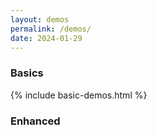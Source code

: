 ```yaml
---
layout: demos
permalink: /demos/
date: 2024-01-29
---
```


<h3>Basics</h3>
<div class="full-width basic-demos">
   {% include basic-demos.html %}
</div>
<h3>Enhanced</h3>
<div class="full-width">
<div class="demo-box">
   <a class="no-decoration" href="{{ '/repo/demos/00-simple/index.html' | prepend: site.url }}">
      <div style="background-image: url('https://plotboilerplate.io/repo/screenshots/screenshot-20190220_3_simpledemo.png');"></div>
   </a>
</div>
<div class="demo-box">
   <a class="no-decoration" href="{{ '/repo/demos/01-image/index.html' | prepend: site.url }}">
      <div style="background-image: url('https://plotboilerplate.io/repo/screenshots/preview-image-large.png');"></div>
   </a>
</div>
<div class="demo-box">
   <a class="no-decoration" href="{{ '/repo/demos/02-line-point-distance/index.html' | prepend: site.url }}">
      <div style="background-image: url('https://plotboilerplate.io/repo/screenshots/screenshot-20190220_2_line-to-point.png');"></div>
   </a>
</div>
<div class="demo-box">
   <a class="no-decoration" href="{{ '/repo/demos/03-random-scripture/index.html' | prepend: site.url }}">
      <div style="background-image: url('https://plotboilerplate.io/repo/screenshots/screenshot-20190117-0-random-scripture.png');"></div>
   </a>
</div>
<div class="demo-box">
   <a class="no-decoration" href="{{ '/repo/demos/04-vectorfield/index.html' | prepend: site.url }}">
      <div style="background-image: url('https://plotboilerplate.io/repo/screenshots/screenshot-20190220_1_vectorfield.png');"></div>
   </a>
</div>
<div class="demo-box">
   <a class="no-decoration" href="{{ '/repo/demos/05-circumcircle-animation/index.html' | prepend: site.url }}">
      <div style="background-image: url('https://plotboilerplate.io/repo/screenshots/screenshot-20190415_1_circumcircles.png');"></div>
   </a>
</div>
<div class="demo-box">
   <a class="no-decoration" href="{{ '/repo/demos/06-feigenbaum/index.html' | prepend: site.url }}">
      <div style="background-image: url('https://plotboilerplate.io/repo/screenshots/screenshot-20181212_3_feigenbaum.png');"></div>
   </a>
</div>
<div class="demo-box">
   <a class="no-decoration" href="{{ '/repo/demos/07-voronoi-and-delaunay/index.html' | prepend: site.url }}">
      <div style="background-image: url('https://plotboilerplate.io/repo/screenshots/screenshot-20190416_0_voronoi_delaunay.png');"></div>
   </a>
</div>
<div class="demo-box">
   <a class="no-decoration" href="{{ '/repo/demos/08-walking-triangles/index.html' | prepend: site.url }}">
      <div style="background-image: url('https://plotboilerplate.io/repo/screenshots/screenshot-20190911_0_walking_triangles.png');"></div>
   </a>
</div>
<div class="demo-box">
   <a class="no-decoration" href="{{ '/repo/demos/09-circular-distance-graph/index.html' | prepend: site.url }}">
      <div style="background-image: url('https://plotboilerplate.io/repo/screenshots/screenshot-20191218-circular-distance-walk.png');"></div>
   </a>
</div>
<div class="demo-box">
   <a class="no-decoration" href="{{ '/repo/demos/10-bezier-animation-gsap/index.html' | prepend: site.url }}">
      <div style="background-image: url('https://plotboilerplate.io/repo/screenshots/screenshot-20191218-tweenmax-bezier-animation.png');"></div>
   </a>
</div>
<div class="demo-box">
   <a class="no-decoration" href="{{ '/repo/demos/11-bezier-perpendiculars/index.html' | prepend: site.url }}">
      <div style="background-image: url('https://plotboilerplate.io/repo/screenshots/screenshot-20191218-bezier-perpendiculars.png');"></div>
   </a>
</div>
<div class="demo-box">
   <a class="no-decoration" href="{{ '/repo/demos/12-trace-bspline/index.html' | prepend: site.url }}">
      <div style="background-image: url('https://plotboilerplate.io/repo/screenshots/screenshot-20191218-tracing-bsplines.png');"></div>
   </a>
</div>
<div class="demo-box">
   <a class="no-decoration" href="{{ '/repo/demos/13-lissajous/index.html' | prepend: site.url }}">
      <div style="background-image: url('https://plotboilerplate.io/repo/screenshots/screenshot-20191229-lissajous.png');"></div>
   </a>
</div>
<div class="demo-box">
   <a class="no-decoration" href="{{ '/repo/demos/14-pursuit-curves/index.html' | prepend: site.url }}">
      <div style="background-image: url('https://plotboilerplate.io/repo/screenshots/screenshot-20200114-pursuit-curves.png');"></div>
   </a>
</div>
<div class="demo-box">
   <a class="no-decoration" href="{{ '/repo/demos/15-leaf-venation-patterns/index.html' | prepend: site.url }}">
      <div style="background-image: url('https://plotboilerplate.io/repo/screenshots/screenshot-20200317-leaf-venation-test.png');"></div>
   </a>
</div>
<div class="demo-box">
   <a class="no-decoration" href="{{ '/repo/demos/16-morley-trisectors/index.html' | prepend: site.url }}">
      <div style="background-image: url('https://plotboilerplate.io/repo/screenshots/screenshot-20200317-morley-triangle.png');"></div>
   </a>
</div>
<div class="demo-box">
   <a class="no-decoration" href="{{ '/repo/demos/17-hobby-curves/index.html' | prepend: site.url }}">
      <div style="background-image: url('https://plotboilerplate.io/repo/screenshots/screenshot-20200414-0-Hobby-and-cubic-spline-path.png');"></div>
   </a>
</div>
<div class="demo-box">
   <a class="no-decoration" href="{{ '/repo/demos/18-relative-neighbourhood-graph/index.html' | prepend: site.url }}">
      <div style="background-image: url('https://plotboilerplate.io/repo/screenshots/screenshot-20200427-relative-neighbour-graph-urquhart.png');"></div>
   </a>
</div>
<div class="demo-box">
   <a class="no-decoration" href="{{ '/repo/demos/19-convex-polygon-incircle/index.html' | prepend: site.url }}">
      <div style="background-image: url('https://plotboilerplate.io/repo/screenshots/screenshot-20200506-convex-polygon-incircle.png');"></div>
   </a>
</div>
<div class="demo-box">
   <a class="no-decoration" href="{{ '/repo/demos/20-pattern-gradient/index.html' | prepend: site.url }}">
      <div style="background-image: url('https://plotboilerplate.io/repo/screenshots/screenshot-20200526-0-pattern-gradient.png');"></div>
   </a>
</div>
<div class="demo-box">
   <a class="no-decoration" href="{{ '/repo/demos/21-parquet-deformation/index.html' | prepend: site.url }}">
      <div style="background-image: url('https://plotboilerplate.io/repo/screenshots/screenshot-20200622-0-parquet-transformation.png');"></div>
   </a>
</div>
<div class="demo-box">
   <a class="no-decoration" href="{{ '/repo/demos/22-threejs/index.html' | prepend: site.url }}">
      <div style="background-image: url('https://plotboilerplate.io/repo/screenshots/screenshot-20201019-threejs-highres.png');"></div>
   </a>
</div>
<div class="demo-box">
   <a class="no-decoration" href="{{ '/repo/demos/23-bezier-point-distance/index.html' | prepend: site.url }}">
      <div style="background-image: url('https://plotboilerplate.io/repo/screenshots/screenshot-20200724-0-bezier-point-distance.png');"></div>
   </a>
</div>
<div class="demo-box">
   <a class="no-decoration" href="{{ '/repo/demos/24-two-circles-radical-line/index.html' | prepend: site.url }}">
      <div style="background-image: url('https://plotboilerplate.io/repo/screenshots/screenshot-20200907-circle-intersection-radical-line.png');"></div>
   </a>
</div>
<div class="demo-box">
   <a class="no-decoration" href="{{ '/repo/demos/25-multiple-circle-intersections/index.html' | prepend: site.url }}">
      <div style="background-image: url('https://plotboilerplate.io/repo/screenshots/screenshot-20201029-0-multiple-circle-intersections-rainbow.png');"></div>
   </a>
</div>
<div class="demo-box">
   <a class="no-decoration" href="{{ '/repo/demos/26-girih/index.html' | prepend: site.url }}">
      <div style="background-image: url('https://plotboilerplate.io/repo/screenshots/screenshot-20201101-0-girih-basic-tiles.png');"></div>
   </a>
</div>
<div class="demo-box">
   <a class="no-decoration" href="{{ '/repo/demos/27-polygon-intersection-greinerhormann/index.html' | prepend: site.url }}">
      <div style="background-image: url('https://plotboilerplate.io/repo/screenshots/screenshot-20201130-0-polygon-intersection-greiner-hormann.png');"></div>
   </a>
</div>
<div class="demo-box">
   <a class="no-decoration" href="{{ '/repo/demos/28-draw-to-svg/index.html' | prepend: site.url }}">
      <div style="background-image: url('https://plotboilerplate.io/repo/screenshots/screenshot-20210106-1-draw-svg.png');"></div>
   </a>
</div>
<div class="demo-box">
   <a class="no-decoration" href="{{ '/repo/demos/29-threejs-voronoi/index.html' | prepend: site.url }}">
      <div style="background-image: url('https://plotboilerplate.io/repo/screenshots/screenshot-20210111-0-threejs-voronoi.png');"></div>
   </a>
</div>
<div class="demo-box">
   <a class="no-decoration" href="{{ '/repo/demos/30-function-plot/index.html' | prepend: site.url }}">
      <div style="background-image: url('https://plotboilerplate.io/repo/screenshots/screenshot-20210203-0-function-plot-test.png');"></div>
   </a>
</div>
<div class="demo-box">
   <a class="no-decoration" href="{{ '/repo/demos/31-path-draw/index.html' | prepend: site.url }}">
      <div style="background-image: url('https://plotboilerplate.io/repo/screenshots/screenshot-20210219-0-path-data-transformation.png');"></div>
   </a>
</div>
<div class="demo-box">
   <a class="no-decoration" href="{{ '/repo/demos/32-ellipse-to-bezier/index.html' | prepend: site.url }}">
      <div style="background-image: url('https://plotboilerplate.io/repo/screenshots/screenshot-20210324-0-elliptic-sectors-to-bezier.png');"></div>
   </a>
</div>
<div class="demo-box">
   <a class="no-decoration" href="{{ '/repo/demos/33-depth-mesh/index.html' | prepend: site.url }}">
      <div style="background-image: url('https://plotboilerplate.io/repo/screenshots/screenshot-20210414-0-rhombicdodecahedron.png');"></div>
   </a>
</div>
<div class="demo-box">
   <a class="no-decoration" href="{{ '/repo/demos/34-polynomial-interpolation/index.html' | prepend: site.url }}">
      <div style="background-image: url('https://plotboilerplate.io/repo/screenshots/screenshot-20210531-polynom-interpolation.png');"></div>
   </a>
</div>
<div class="demo-box">
   <a class="no-decoration" href="{{ '/repo/demos/35-curvature-of-cubic-bezier/index.html' | prepend: site.url }}">
      <div style="background-image: url('https://plotboilerplate.io/repo/screenshots/screenshot-20210531-0-curvature-of-cubic-bezier-curve.png');"></div>
   </a>
</div>
<div class="demo-box">
   <a class="no-decoration" href="{{ '/repo/demos/36-lightning-algorithm/index.html' | prepend: site.url }}">
      <div style="background-image: url('https://plotboilerplate.io/repo/screenshots/screenshot-20211006-4-lightning-algorithm.png');"></div>
   </a>
</div>
<div class="demo-box">
   <a class="no-decoration" href="{{ '/repo/demos/37-conways-game-of-life/index.html' | prepend: site.url }}">
      <div style="background-image: url('https://plotboilerplate.io/repo/screenshots/screenshot-20211108-1-conway.png');"></div>
   </a>
</div>
<div class="demo-box">
   <a class="no-decoration" href="{{ '/repo/demos/38-geometric-skeletonization/index.html' | prepend: site.url }}">
      <div style="background-image: url('https://plotboilerplate.io/repo/screenshots/screenshot-20220110-0-polygon-skeletonization.png');"></div>
   </a>
</div>
<div class="demo-box">
   <a class="no-decoration" href="{{ '/repo/demos/39-bezierpath-to-polygon/index.html' | prepend: site.url }}">
      <div style="background-image: url('https://plotboilerplate.io/repo/screenshots/screenshot-20220429-bezierpath-to-polygon.png');"></div>
   </a>
</div>
<div class="demo-box">
   <a class="no-decoration" href="{{ '/repo/demos/40-clipped-texture-draw/index.html' | prepend: site.url }}">
      <div style="background-image: url('https://plotboilerplate.io/repo/screenshots/screenshot-20220428-texture-polygon-clipping.png');"></div>
   </a>
</div>
<div class="demo-box">
   <a class="no-decoration" href="{{ '/repo/demos/41-raindrops/index.html' | prepend: site.url }}">
      <div style="background-image: url('https://plotboilerplate.io/repo/screenshots/screenshot-20220601-raindrops-1.png');"></div>
   </a>
</div>
<div class="demo-box">
   <a class="no-decoration" href="{{ '/repo/demos/42-hicks-hexagons/index.html' | prepend: site.url }}">
      <div style="background-image: url('https://plotboilerplate.io/repo/screenshots/screenshot-20220607-0-Hicks-Hexagons.png');"></div>
   </a>
</div>
<div class="demo-box">
   <a class="no-decoration" href="{{ '/repo/demos/43-circle-packing/index.html' | prepend: site.url }}">
      <div style="background-image: url('https://plotboilerplate.io/repo/screenshots/screenshot-20220927-0-circle-packing-all-intersections.png');"></div>
   </a>
</div>
<div class="demo-box">
   <a class="no-decoration" href="{{ '/repo/demos/44-truchet-tiles/index.html' | prepend: site.url }}">
      <div style="background-image: url('https://plotboilerplate.io/repo/screenshots/screenshot-20221010-1-truchet-tiles-bright.png');"></div>
   </a>
</div>
<div class="demo-box">
   <a class="no-decoration" href="{{ '/repo/demos/45-bezier-curvature-animation/index.html' | prepend: site.url }}">
      <div style="background-image: url('https://plotboilerplate.io/repo/screenshots/screenshot-20230123-0-curvature-bezier-path-animation.png');"></div>
   </a>
</div>
<div class="demo-box">
   <a class="no-decoration" href="{{ '/repo/demos/46-simple-audio-control/index.html' | prepend: site.url }}">
      <div style="background-image: url('https://plotboilerplate.io/repo/screenshots/screenshot-20230201-synthesizer.png');"></div>
   </a>
</div>
<div class="demo-box">
   <a class="no-decoration" href="{{ '/repo/demos/47-closest-vector-projection-on-polygon/index.html' | prepend: site.url }}">
      <div style="background-image: url('https://plotboilerplate.io/repo/screenshots/screenshot-20230926-0-polygon-line-intersections.png');"></div>
   </a>
</div>
<div class="demo-box">
   <a class="no-decoration" href="{{ '/repo/demos/48-contour-plot/index.html' | prepend: site.url }}">
      <div style="background-image: url('https://plotboilerplate.io/repo/screenshots/screenshot-20231103-0-contour-plot.png');"></div>
   </a>
</div>
<div class="demo-box">
   <a class="no-decoration" href="{{ '/repo/demos/49-polygon-inside-polygon/index.html' | prepend: site.url }}">
      <div style="background-image: url('https://plotboilerplate.io/repo/screenshots/screenshot-202311240-0-polygon-inside-polygon-check.png');"></div>
   </a>
</div>
<div class="demo-box">
   <a class="no-decoration" href="{{ '/repo/demos/extended-arrows/index.html' | prepend: site.url }}">
      <div style="background-image: url('https://plotboilerplate.io/repo/screenshots/screenshot-20230929-0-extented-arrow-demo.png');"></div>
   </a>
</div>
<div class="demo-box">
   <a class="no-decoration" href="{{ '/repo/demos/extended-bezier-trim/index.html' | prepend: site.url }}">
      <div style="background-image: url('https://plotboilerplate.io/repo/screenshots/screenshot-20231007-0-trim-bezier-curves.png');"></div>
   </a>
</div>
<div class="demo-box">
   <a class="no-decoration" href="{{ '/repo/demos/extended-circle-line-intersection/index.html' | prepend: site.url }}">
      <div style="background-image: url('https://plotboilerplate.io/repo/screenshots/screenshot-20220910-extended-circle-line-intersection.png');"></div>
   </a>
</div>
<div class="demo-box">
   <a class="no-decoration" href="{{ '/repo/demos/extended-dashed-lines/index.html' | prepend: site.url }}">
      <div style="background-image: url('https://plotboilerplate.io/repo/screenshots/screenshot-20231007-0-dashed-lines.png');"></div>
   </a>
</div>
<div class="demo-box">
   <a class="no-decoration" href="{{ '/repo/demos/extended-elliptic-conversion/index.html' | prepend: site.url }}">
      <div style="background-image: url('https://plotboilerplate.io/repo/screenshots/screenshot-20230103-0-extended-elliptic-conversion.png');"></div>
   </a>
</div>
<div class="demo-box">
   <a class="no-decoration" href="{{ '/repo/demos/extended-svg-path-import/index.html' | prepend: site.url }}">
      <div style="background-image: url('https://plotboilerplate.io/repo/screenshots/screenshot-20230103-svg-path-import-logo.png');"></div>
   </a>
</div>
<div class="demo-box">
   <a class="no-decoration" href="{{ '/repo/demos/extended-vector-orthogonal/index.html' | prepend: site.url }}">
      <div style="background-image: url('https://plotboilerplate.io/repo/screenshots/screenshot-20221025-0-orthogonal-vector.png');"></div>
   </a>
</div>
<div class="demo-box">
   <a class="no-decoration" href="{{ '/repo/demos/extended-vertexset/index.html' | prepend: site.url }}">
      <div style="background-image: url('https://plotboilerplate.io/repo/screenshots/screenshot-20220429-extended-vertexset.png');"></div>
   </a>
</div>
</div>
